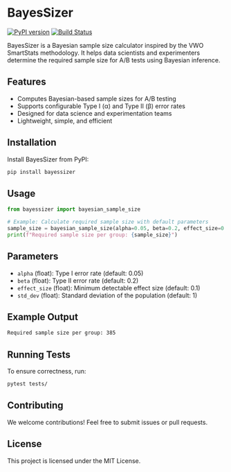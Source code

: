 # BayesSizer

[![PyPI version](https://badge.fury.io/py/bayessizer.svg)](https://pypi.org/project/bayessizer/)
[![Build Status](https://github.com/yourusername/bayessizer/actions/workflows/tests.yml/badge.svg)](https://github.com/yourusername/bayessizer)

BayesSizer is a Bayesian sample size calculator inspired by the VWO SmartStats methodology. It helps data scientists and experimenters determine the required sample size for A/B tests using Bayesian inference.

## Features
- Computes Bayesian-based sample sizes for A/B testing
- Supports configurable Type I (α) and Type II (β) error rates
- Designed for data science and experimentation teams
- Lightweight, simple, and efficient

## Installation

Install BayesSizer from PyPI:

```bash
pip install bayessizer
```

## Usage

```python
from bayessizer import bayesian_sample_size

# Example: Calculate required sample size with default parameters
sample_size = bayesian_sample_size(alpha=0.05, beta=0.2, effect_size=0.1, std_dev=1)
print(f"Required sample size per group: {sample_size}")
```

## Parameters
- `alpha` (float): Type I error rate (default: 0.05)
- `beta` (float): Type II error rate (default: 0.2)
- `effect_size` (float): Minimum detectable effect size (default: 0.1)
- `std_dev` (float): Standard deviation of the population (default: 1)

## Example Output
```bash
Required sample size per group: 385
```

## Running Tests
To ensure correctness, run:

```bash
pytest tests/
```

## Contributing
We welcome contributions! Feel free to submit issues or pull requests.

## License
This project is licensed under the MIT License.